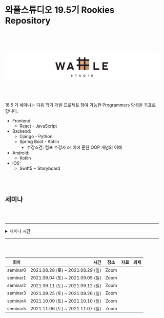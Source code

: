 # 와플스튜디오 19.5기 Rookies Repository

<br><br><br><br>![wafflestudio_logo](wafflestudio_logo.png)<br><br><br><br><br>
18.5 기 세미나는 다음 학기 개발 프로젝트 참여 가능한 Programmers 양성을 목표로 합니다.

- Frontend:
  - React - JavaScript
- Backend:
  - Django - Python
  - Spring Boot - Kotlin
    - 수강조건: 컴프 수강자 or 이에 준한 OOP 개념의 이해
- Android:
  - Kotlin
- iOS:
  - Swift5 + Storyboard

<br><br>

## 세미나

<br><br>

---

<details>
<summary>세미나 시간</summary>

| 세미나          |                  시간 |
| :-------------- | --------------------: |
| 백엔드 (장고)   |      토요일 오전 10시 |
| 안드로이드      | 토요일 오전 11시 30분 |
| 백엔드 (스프링) |       토요일 오후 3시 |
| 프론트          |  토요일 오후 4시 30분 |
| iOS             |       일요일 오후 1시 |

</details>

---

<br><br>

| 회차     |                              시간 | 장소 | 자료 | 과제 |
| -------- | --------------------------------: | ---- | ---- | ---- |
| seminar0 | 2021.08.28 (토) ~ 2021.08.29 (일) | Zoom |      |      |
| seminar1 | 2021.09.04 (토) ~ 2021.09.05 (일) | Zoom |      |      |
| seminar2 | 2021.09.11 (토) ~ 2021.09.12 (일) | Zoom |      |      |
| seminar3 | 2021.09.25 (토) ~ 2021.09.26 (일) | Zoom |      |      |
| seminar4 | 2021.10.09 (토) ~ 2021.10.10 (일) | Zoom |      |      |
| seminar5 | 2021.11.06 (토) ~ 2021.11.07 (일) | Zoom |      |      |
